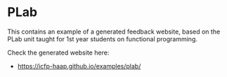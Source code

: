PLab
===

This contains an example of a generated feedback website, based on the PLab unit taught for 1st year students on functional programming.

Check the generated website here:
 - https://icfp-haap.github.io/examples/plab/